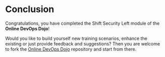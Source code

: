 # Conclusion

Congratulations, you have completed the Shift Security Left module of the
**Online DevOps Dojo**!

Would you like to build yourself new training scenarios, enhance the existing
or just provide feedback and suggestions? Then you are welcome to fork the
[Online DevOps Dojo](https://github.com/dxc-technology/about-devops-dojo) repository
and start from there.
